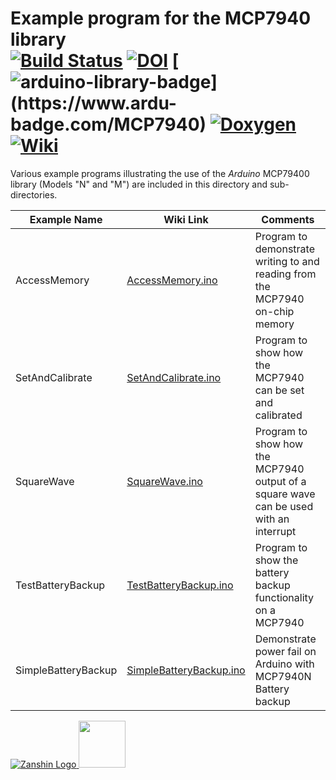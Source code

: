 # Example program for the MCP7940 library<br>[![Build Status](https://travis-ci.org/SV-Zanshin/MCP7940.svg?branch=master)](https://travis-ci.org/SV-Zanshin/MCP7940) [![DOI](https://www.zenodo.org/badge/98077572.svg)](https://www.zenodo.org/badge/latestdoi/98077572) [![arduino-library-badge](https://www.ardu-badge.com/badge/MCP7940.svg?)](https://www.ardu-badge.com/MCP7940)  [![Doxygen](https://github.com/SV-Zanshin/BME680/blob/master/Images/Doxygen-complete.svg)](https://sv-zanshin.github.io/MCP7940/html/index.html) [![Wiki](https://github.com/SV-Zanshin/BME680/blob/master/Images/Documentation-wiki.svg)](https://github.com/SV-Zanshin/MCP7940/wiki)

Various example programs illustrating the use of the *Arduino* MCP79400 library (Models "N" and "M") are included in this directory and sub-directories.

| Example Name        | Wiki Link                                                                                     | Comments |
| ------------------- | --------------------------------------------------------------------------------------------- | -------- |
| AccessMemory        | [AccessMemory.ino](https://github.com/SV-Zanshin/MCP7940/wiki/AccessMemory.ino)               | Program to demonstrate writing to and reading from the MCP7940 on-chip memory |
| SetAndCalibrate     | [SetAndCalibrate.ino](https://github.com/SV-Zanshin/MCP7940/wiki/SetAndCalibrate.ino)         | Program to show how the MCP7940 can be set and calibrated |
| SquareWave          | [SquareWave.ino](https://github.com/SV-Zanshin/MCP7940/wiki/SquareWave.ino)                   | Program to show how the MCP7940 output of a square wave can be used with an interrupt |
| TestBatteryBackup   | [TestBatteryBackup.ino](https://github.com/SV-Zanshin/MCP7940/wiki/TestBatteryBackup.ino)     | Program to show the battery backup functionality on a MCP7940 |
| SimpleBatteryBackup | [SimpleBatteryBackup.ino](https://github.com/SV-Zanshin/MCP7940/wiki/SimpleBatteryBackup.ino) | Demonstrate power fail on Arduino with MCP7940N Battery backup |

[![Zanshin Logo](https://zanduino.github.io/Images/zanshinkanjitiny.gif) <img src="https://zanduino.github.io/Images/zanshintext.gif" width="75"/>](https://www.sv-zanshin.com)
